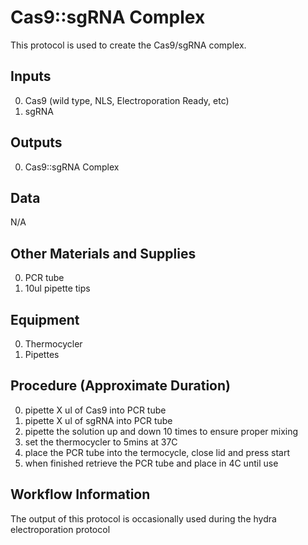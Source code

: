 Cas9::sgRNA Complex
===

This protocol is used to create the Cas9/sgRNA complex.

Inputs
---
0. Cas9 (wild type, NLS, Electroporation Ready, etc)
0. sgRNA

Outputs
---
0. Cas9::sgRNA Complex

Data
---
N/A

Other Materials and Supplies
---
0. PCR tube
0. 10ul pipette tips 

Equipment
---
0. Thermocycler
0. Pipettes 

Procedure (Approximate Duration)
---
0. pipette X ul of Cas9 into PCR tube
0. pipette X ul of sgRNA into PCR tube
0. pipette the solution up and down 10 times to ensure proper mixing
0. set the thermocycler to 5mins at 37C 
0. place the PCR tube into the termocycle, close lid and press start
0. when finished retrieve the PCR tube and place in 4C until use

Workflow Information
---
The output of this protocol is occasionally used during the hydra electroporation protocol


